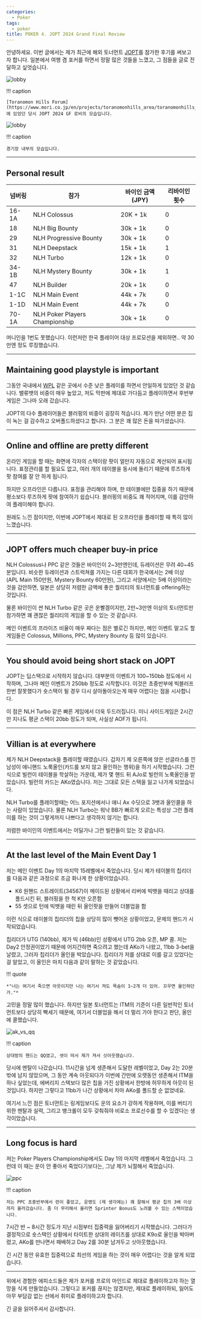 ```yaml
---
categories:
  - Poker
tags:
  - poker
title: POKER 4. JOPT 2024 Grand Final Review
---
```


안녕하세요.
이번 글에서는 제가 최근에 해외 토너먼트 [JOPT](https://japanopenpoker.com/)를 참가한 후기를 써보고자 합니다.
일본에서 여행 겸 포커를 하면서 정말 많은 것들을 느꼈고, 그 점들을 글로 전달하고 싶엇습니다.

![lobby](/assets/posts/poker/jopt2024gf/lobby.jpg)

!!! caption

    [Toranomon Hills Forum](https://www.mori.co.jp/en/projects/toranomonhills_area/toranomonhills_moritower/)에 있었던 당시 JOPT 2024 GF 로비의 모습입니다.

![lobby](/assets/posts/poker/jopt2024gf/room.jpg)

!!! caption

    경기장 내부의 모습입니다.

<!-- more -->
---

## Personal result

넘버링 | 참가 | 바이인 금액(JPY) | 리바이인 횟수 |
--- | --- | --- | --- |
16-1A | NLH Colossus | 20K + 1k | 0
18 | NLH Big Bounty | 30k + 1k | 0
29 | NLH Progressive Bounty | 30k + 1k | 0
31 | NLH Deepstack | 15k + 1k | 1
32 | NLH Turbo | 12k + 1k | 0
34-1B | NLH Mystery Bounty | 30k + 1k | 1
47 | NLH Builder | 20k + 1k | 0
1-1C | NLH Main Event | 44k + 7k | 0
1-1D | NLH Main Event | 44k + 7k | 0
70-1A | NLH Poker Players Championship | 30k + 1k | 0

머니인을 1번도 못했습니다. 이런저런 한국 플레이어 대상 프로모션을 제외하면.. 약 30만엔 정도 루징했습니다.

---

## Maintaining good playstyle is important

그동안 국내에서 [WPL](https://wpl.winjoygame.com/) 같은 곳에서 수준 낮은 플레이를 하면서 안일하게 있었던 것 같습니다. 밸류뱃의 비중이 매우 높았고, 저도 막판에 제대로 가다듬고 플레이하면서 후반부 게임은 그나마 오래 갔습니다.

JOPT의 다수 플레이어들은 블러핑의 비중이 굉장히 적습니다.
제가 만난 어떤 분은 칩이 녹는 걸 감수하고 오버폴드하셨다고 합니다. 그 분은 꽤 많은 돈을 따가셨습니다.

---

## Online and offline are pretty different

온라인 게임을 할 때는 화면에 각자의 스택이랑 팟이 얼만지 자동으로 계산되어 표시됩니다. 표정관리를 할 필요도 없고, 여러 개의 테이블을 동시에 돌리기 때문에 루즈하게 팟 참여를 잘 안 하게 됩니다.

하지만 오프라인은 다릅니다. 표정을 관리해야 하며, 한 테이블에만 집중을 하기 때문에 평소보다 루즈하게 팟에 참여하기 쉽습니다.
블러핑의 비중도 꽤 적어지며, 이를 감안하여 플레이해야 합니다.

원래도 느낀 점이지만, 이번에 JOPT에서 제대로 된 오프라인을 플레이할 때 특히 많이 느꼈습니다.

---

## JOPT offers much cheaper buy-in price

NLH Colossus나 PPC 같은 것들은 바이인이 2~3만엔인데, 듀레이션은 무려 40~45분입니다.
비슷한 듀레이션과 스트럭쳐를 가지는 다른 대회가 한국에서는 2배 이상(APL Main 150만원, Mystery Bounty 60만원),
그리고 서양에서는 5배 이상이라는 것을 감안하면,
일본은 상당히 저렴한 금액에 좋은 퀄리티의 토너먼트를 offering하는 것입니다.

물론 바이인이 싼 NLH Turbo 같은 곳은 운빨겜이지만, 2만~3만엔 이상의 토너먼트만 참가하면 꽤 괜찮은 퀄리티의 게임을 할 수 있는 것 같습니다.

메인 이벤트의 프라이즈 비율이 매우 짜다는 점은 별로긴 하지만, 메인 이벤트 말고도 할 게임들은 Colossus, Millions, PPC, Mystery Bounty 등 많이 있습니다.

---

## You should avoid being short stack on JOPT

JOPT는 딥스택으로 시작하지 않습니다. 대부분의 이벤트가 100~150bb 정도에서 시작하며, 그나마 메인 이벤트가 250bb 정도로 시작합니다.
이것은 초중반부에 빅블러프 한번 잘못했다가 숏스택이 될 경우 다시 살아돌아오는게 매우 어렵다는 점을 시사합니다.

이 점은 NLH Turbo 같은 빠른 게임에서 더욱 두드러집니다. 미니 사이드게임은 2시간만 지나도 평균 스택이 20bb 정도가 되며, 사실상 AOF가 됩니다.

---

## Villian is at everywhere

제가 NLH Deepstack을 플레이할 때였습니다.
갑자기 제 오른쪽에 앉은 선글라스를 낀 남성이 애니핸드 노룩올인(카드를 보지 않고 올인하는 행위)을 하기 시작했습니다.
그런 식으로 빌런이 테이블을 학살하는 가운데, 제가 몇 핸드 뒤 AJo로 빌런의 노룩올인을 받았습니다.
빌런의 카드는 AKo였습니다. 저는 그대로 모든 스택을 잃고 나가게 되었습니다.

NLH Turbo를 플레이할때는 어느 포지션에서나 애니 Ax 수딧으로 3뱃과 올인콜을 하는 사람이 있었습니다.
물론 NLH Turbo는 워낙 BB가 빠르게 오르는 특성상 그런 플레이를 하는 것이 그렇게까지 나쁘다고 생각하지 않기는 합니다.

저렴한 바이인의 이벤트에서는 어딜가나 그런 빌런들이 있는 것 같습니다.

---

## At the last level of the Main Event Day 1

저는 메인 이벤트 Day 1의 마지막 15레벨에서 죽었습니다.
당시 제가 테이블의 칩리더를 다음과 같은 과정으로 조금 화나게 한 상황이었습니다.

- K6 원핸드 스트레이트(34567)이 메이드된 상황에서 리버에 빅뱃을 때리고 상대를 폴드시킨 뒤, 블러핑을 한 척 K만 오픈함
- 55 셋으로 턴에 빅뱃을 때린 뒤 올인팟을 만들어 더블업을 함

이런 식으로 테이블의 칩리더의 칩을 상당히 많이 뺏어온 상황이었고, 문제의 핸드가 시작되었습니다.

칩리더가 UTG (140bb), 제가 빅 (46bb)인 상황에서 UTG 2bb 오픈, MP 콜. 저는 Day2 안정권이었기 때문에 어지간하면 죽으려고 했는데 AKo가 나왔고, 11bb 3-bet을 날렸고, 그러자 칩리더가 올인을 박았습니다. 칩리더가 저를 상대로 이를 갈고 있었다는 걸 알았고, 이 올인은 마치 다음과 같이 말하는 것 같았습니다.

!!! quote

    *"너는 여기서 죽으면 아웃이지만 나는 여기서 져도 목숨이 1~2개 더 있어. 꼬우면 올인하던가."*

고민을 정말 많이 했습니다. 하지만 일본 토너먼트는 ITM의 기준이 다른 일반적인 토너먼트보다 상당히 빡세기 때문에, 여기서 더블업을 해서 더 멀리 가야 한다고 판단, 올인에 콜했습니다.

![ak_vs_qq](/assets/posts/poker/jopt2024gf/ak_vs_qq.jpg)

!!! caption

    상대방의 핸드는 QQ였고, 셋이 떠서 제가 져서 싯아웃했습니다.

당시에 멘탈이 나갔습니다.
11시간을 넘게 생존해서 도달한 레벨이었고, Day 2는 20분밖에 남지 않았으며, 그 동안 계속 아웃되다가 이번에 간만에 오랫동안 생존해서 ITM을 하나 싶었는데, 에버리지 스택보다 많은 칩을 가진 상황에서 한방에 허무하게 아웃이 된 것입니다.
하지만 그렇다고 11bb가 나간 상황에서 차마 AKo를 폴드할 순 없었네요.

여기서 느낀 점은 토너먼트는 링게임보다도 운의 요소가 강하게 작용하며, 이를 버티기 위한 멘탈과 실력, 그리고 뱅크롤이 모두 갖춰줘야 비로소 프로선수를 할 수 있겠다는 생각이었습니다.

---

## Long focus is hard

저는 Poker Players Championship에서도 Day 1의 마지막 레벨에서 죽었습니다.
그런데 이 때는 운이 안 좋아서 죽었다기보다는, 그냥 제가 뇌절해서 죽었습니다.

![ppc](/assets/posts/poker/jopt2024gf/ppc.jpg)

!!! caption

    저는 PPC 초중반부에서 런이 좋았고, 운영도 (제 생각에는) 꽤 잘해서 평균 칩의 3배 이상까지 올라갔습니다. 좀 더 무리해서 올리면 Sprinter Bonus도 노려볼 수 있는 스택이었습니다.

7시간 반 ~ 8시간 정도가 지난 시점부터 집중력을 잃어버리기 시작했습니다.
그러다가 결정적으로 숏스택인 상황에서 타이트한 상대의 레이즈를 상대로 K9o로 올인을 박아버렸고, AKo를 만나면서 패배하고 Day 2를 30분 남겨두고 싯아웃했습니다.

긴 시간 동안 유효한 집중력으로 최선의 게임을 하는 것이 매우 어렵다는 것을 알게 되었습니다.

---

위에서 경험한 에피소드들은 제가 포커를 프로의 마인드로 제대로 플레이하고자 하는 열망을 식게 만들었습니다.
그렇다고 포커를 끊지는 않겠지만, 제대로 플레이하되, 잃어도 아무 부담감 없는 선에서 취미로 플레이하고자 합니다.

긴 글을 읽어주셔서 감사합니다.
